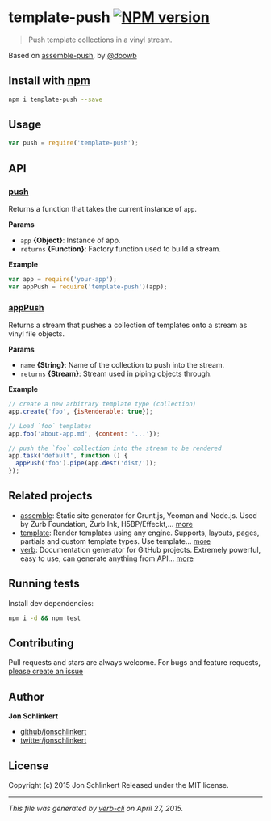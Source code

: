 # template-push [![NPM version](https://badge.fury.io/js/template-push.svg)](http://badge.fury.io/js/template-push)

> Push template collections in a vinyl stream.

Based on [assemble-push](https://github.com/doowb/assemble-push), by [@doowb](https://github.com/doowb)

## Install with [npm](npmjs.org)

```bash
npm i template-push --save
```

## Usage

```js
var push = require('template-push');
```

## API

### [push](index.js#L33)

Returns a function that takes the current instance of `app`.

**Params**

* `app` **{Object}**: Instance of app.
* `returns` **{Function}**: Factory function used to build a stream.

**Example**

```js
var app = require('your-app');
var appPush = require('template-push')(app);
```

### [appPush](index.js#L61)

Returns a stream that pushes a collection of templates onto a stream as vinyl file objects.

**Params**

* `name` **{String}**: Name of the collection to push into the stream.
* `returns` **{Stream}**: Stream used in piping objects through.

**Example**

```js
// create a new arbitrary template type (collection)
app.create('foo', {isRenderable: true});

// Load `foo` templates
app.foo('about-app.md', {content: '...'});

// push the `foo` collection into the stream to be rendered
app.task('default', function () {
  appPush('foo').pipe(app.dest('dist/'));
});
```

## Related projects

* [assemble](http://assemble.io): Static site generator for Grunt.js, Yeoman and Node.js. Used by Zurb Foundation, Zurb Ink, H5BP/Effeckt,… [more](http://assemble.io)
* [template](https://github.com/jonschlinkert/template): Render templates using any engine. Supports, layouts, pages, partials and custom template types. Use template… [more](https://github.com/jonschlinkert/template)
* [verb](https://github.com/assemble/verb): Documentation generator for GitHub projects. Extremely powerful, easy to use, can generate anything from API… [more](https://github.com/assemble/verb)

## Running tests

Install dev dependencies:

```bash
npm i -d && npm test
```

## Contributing

Pull requests and stars are always welcome. For bugs and feature requests, [please create an issue](https://github.com/jonschlinkert/template-push/issues)

## Author

**Jon Schlinkert**

+ [github/jonschlinkert](https://github.com/jonschlinkert)
+ [twitter/jonschlinkert](http://twitter.com/jonschlinkert)

## License

Copyright (c) 2015 Jon Schlinkert
Released under the MIT license.

***

_This file was generated by [verb-cli](https://github.com/assemble/verb-cli) on April 27, 2015._

<!-- reflinks generated by verb-reflinks plugin -->

[assemble]: http://assemble.io
[template]: https://github.com/jonschlinkert/template
[verb]: https://github.com/assemble/verb